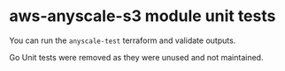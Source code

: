 # aws-anyscale-s3 module unit tests

You can run the `anyscale-test` terraform and validate outputs.

Go Unit tests were removed as they were unused and not maintained.
